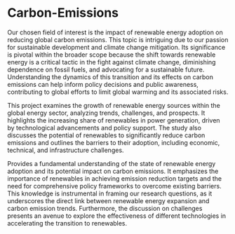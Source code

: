 # Carbon-Emissions
Our chosen field of interest is the impact of renewable energy adoption 
on reducing global carbon emissions. This topic is intriguing due to our passion for sustainable 
development and climate change mitigation. Its significance is pivotal within the broader scope 
because the shift towards renewable energy is a critical tactic in the fight against climate 
change, diminishing dependence on fossil fuels, and advocating for a sustainable future. 
Understanding the dynamics of this transition and its effects on carbon emissions can help 
inform policy decisions and public awareness, contributing to global efforts to limit global 
warming and its associated risks. 

This project examines the growth of renewable energy sources within the global 
energy sector, analyzing trends, challenges, and prospects. It highlights the increasing share of 
renewables in power generation, driven by technological advancements and policy support. 
The study also discusses the potential of renewables to significantly reduce carbon emissions 
and outlines the barriers to their adoption, including economic, technical, and infrastructure 
challenges. 

Provides a fundamental understanding of the state of renewable energy 
adoption and its potential impact on carbon emissions. It emphasizes the importance of 
renewables in achieving emission reduction targets and the need for comprehensive policy 
frameworks to overcome existing barriers. This knowledge is instrumental in framing our 
research questions, as it underscores the direct link between renewable energy expansion and 
carbon emission trends. Furthermore, the discussion on challenges presents an avenue to 
explore the effectiveness of different technologies in accelerating the transition to renewables.

